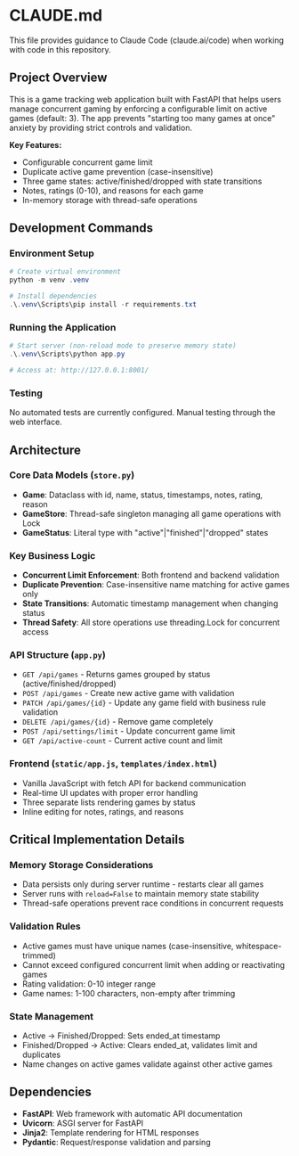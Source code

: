 # CLAUDE.md

This file provides guidance to Claude Code (claude.ai/code) when working with code in this repository.

## Project Overview

This is a game tracking web application built with FastAPI that helps users manage concurrent gaming by enforcing a configurable limit on active games (default: 3). The app prevents "starting too many games at once" anxiety by providing strict controls and validation.

**Key Features:**
- Configurable concurrent game limit 
- Duplicate active game prevention (case-insensitive)
- Three game states: active/finished/dropped with state transitions
- Notes, ratings (0-10), and reasons for each game
- In-memory storage with thread-safe operations

## Development Commands

### Environment Setup
```powershell
# Create virtual environment
python -m venv .venv

# Install dependencies
.\.venv\Scripts\pip install -r requirements.txt
```

### Running the Application
```powershell
# Start server (non-reload mode to preserve memory state)
.\.venv\Scripts\python app.py

# Access at: http://127.0.0.1:8001/
```

### Testing
No automated tests are currently configured. Manual testing through the web interface.

## Architecture

### Core Data Models (`store.py`)
- **Game**: Dataclass with id, name, status, timestamps, notes, rating, reason
- **GameStore**: Thread-safe singleton managing all game operations with Lock
- **GameStatus**: Literal type with "active"|"finished"|"dropped" states

### Key Business Logic
- **Concurrent Limit Enforcement**: Both frontend and backend validation
- **Duplicate Prevention**: Case-insensitive name matching for active games only  
- **State Transitions**: Automatic timestamp management when changing status
- **Thread Safety**: All store operations use threading.Lock for concurrent access

### API Structure (`app.py`)
- `GET /api/games` - Returns games grouped by status (active/finished/dropped)
- `POST /api/games` - Create new active game with validation
- `PATCH /api/games/{id}` - Update any game field with business rule validation
- `DELETE /api/games/{id}` - Remove game completely
- `POST /api/settings/limit` - Update concurrent game limit
- `GET /api/active-count` - Current active count and limit

### Frontend (`static/app.js`, `templates/index.html`)
- Vanilla JavaScript with fetch API for backend communication
- Real-time UI updates with proper error handling
- Three separate lists rendering games by status
- Inline editing for notes, ratings, and reasons

## Critical Implementation Details

### Memory Storage Considerations
- Data persists only during server runtime - restarts clear all games
- Server runs with `reload=False` to maintain memory state stability
- Thread-safe operations prevent race conditions in concurrent requests

### Validation Rules
- Active games must have unique names (case-insensitive, whitespace-trimmed)
- Cannot exceed configured concurrent limit when adding or reactivating games
- Rating validation: 0-10 integer range
- Game names: 1-100 characters, non-empty after trimming

### State Management
- Active → Finished/Dropped: Sets ended_at timestamp
- Finished/Dropped → Active: Clears ended_at, validates limit and duplicates
- Name changes on active games validate against other active games

## Dependencies
- **FastAPI**: Web framework with automatic API documentation
- **Uvicorn**: ASGI server for FastAPI
- **Jinja2**: Template rendering for HTML responses
- **Pydantic**: Request/response validation and parsing